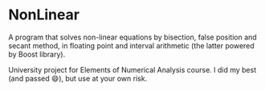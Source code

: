 # NonLinear
A program that solves non-linear equations by bisection, false position and secant method,
in floating point and interval arithmetic (the latter powered by Boost library).

University project for Elements of Numerical Analysis course.
I did my best (and passed :smile:), but use at your own risk.
